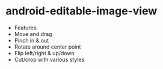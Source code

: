 # android-editable-image-view

* Features:
 * Move and drag
 * Pinch in & out
 * Rotate around center point
 * Flip left/right & up/down
 * Cut/crop with various styles
